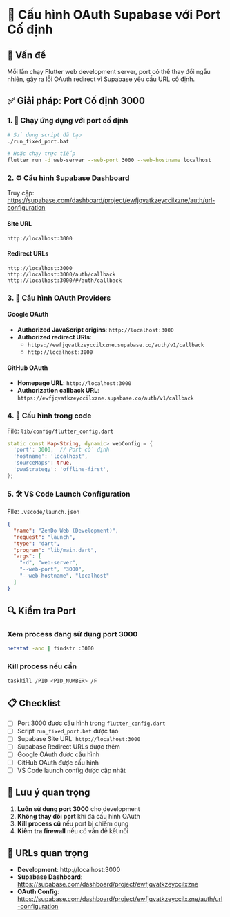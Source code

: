 # 🔐 Cấu hình OAuth Supabase với Port Cố định

## 🎯 Vấn đề
Mỗi lần chạy Flutter web development server, port có thể thay đổi ngẫu nhiên, gây ra lỗi OAuth redirect vì Supabase yêu cầu URL cố định.

## ✅ Giải pháp: Port Cố định 3000

### 1. 🚀 Chạy ứng dụng với port cố định
```bash
# Sử dụng script đã tạo
./run_fixed_port.bat

# Hoặc chạy trực tiếp
flutter run -d web-server --web-port 3000 --web-hostname localhost
```

### 2. ⚙️ Cấu hình Supabase Dashboard

Truy cập: https://supabase.com/dashboard/project/ewfjqvatkzeyccilxzne/auth/url-configuration

#### Site URL
```
http://localhost:3000
```

#### Redirect URLs
```
http://localhost:3000
http://localhost:3000/auth/callback
http://localhost:3000/#/auth/callback
```

### 3. 🔧 Cấu hình OAuth Providers

#### Google OAuth
- **Authorized JavaScript origins**: `http://localhost:3000`
- **Authorized redirect URIs**: 
  - `https://ewfjqvatkzeyccilxzne.supabase.co/auth/v1/callback`
  - `http://localhost:3000`

#### GitHub OAuth
- **Homepage URL**: `http://localhost:3000`
- **Authorization callback URL**: `https://ewfjqvatkzeyccilxzne.supabase.co/auth/v1/callback`

### 4. 📱 Cấu hình trong code

File: `lib/config/flutter_config.dart`
```dart
static const Map<String, dynamic> webConfig = {
  'port': 3000,  // Port cố định
  'hostname': 'localhost',
  'sourceMaps': true,
  'pwaStrategy': 'offline-first',
};
```

### 5. 🛠️ VS Code Launch Configuration

File: `.vscode/launch.json`
```json
{
  "name": "ZenDo Web (Development)",
  "request": "launch",
  "type": "dart",
  "program": "lib/main.dart",
  "args": [
    "-d", "web-server",
    "--web-port", "3000",
    "--web-hostname", "localhost"
  ]
}
```

## 🔍 Kiểm tra Port

### Xem process đang sử dụng port 3000
```bash
netstat -ano | findstr :3000
```

### Kill process nếu cần
```bash
taskkill /PID <PID_NUMBER> /F
```

## 📋 Checklist

- [ ] Port 3000 được cấu hình trong `flutter_config.dart`
- [ ] Script `run_fixed_port.bat` được tạo
- [ ] Supabase Site URL: `http://localhost:3000`
- [ ] Supabase Redirect URLs được thêm
- [ ] Google OAuth được cấu hình
- [ ] GitHub OAuth được cấu hình
- [ ] VS Code launch config được cập nhật

## 🚨 Lưu ý quan trọng

1. **Luôn sử dụng port 3000** cho development
2. **Không thay đổi port** khi đã cấu hình OAuth
3. **Kill process cũ** nếu port bị chiếm dụng
4. **Kiểm tra firewall** nếu có vấn đề kết nối

## 🔗 URLs quan trọng

- **Development**: http://localhost:3000
- **Supabase Dashboard**: https://supabase.com/dashboard/project/ewfjqvatkzeyccilxzne
- **OAuth Config**: https://supabase.com/dashboard/project/ewfjqvatkzeyccilxzne/auth/url-configuration